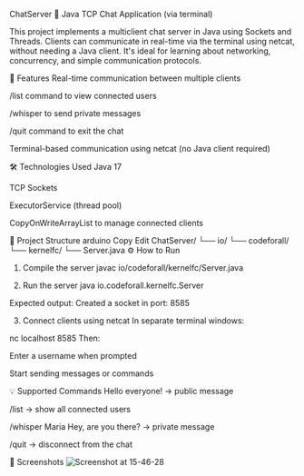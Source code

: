ChatServer 💬
Java TCP Chat Application (via terminal)

This project implements a multiclient chat server in Java using Sockets and Threads. Clients can communicate in real-time via the terminal using netcat, without needing a Java client. It's ideal for learning about networking, concurrency, and simple communication protocols.

🚀 Features
Real-time communication between multiple clients

/list command to view connected users

/whisper <name> <message> to send private messages

/quit command to exit the chat

Terminal-based communication using netcat (no Java client required)

🛠️ Technologies Used
Java 17

TCP Sockets

ExecutorService (thread pool)

CopyOnWriteArrayList to manage connected clients

📁 Project Structure
arduino
Copy
Edit
ChatServer/
└── io/
    └── codeforall/
        └── kernelfc/
            └── Server.java
⚙️ How to Run
1. Compile the server
javac io/codeforall/kernelfc/Server.java

2. Run the server
java io.codeforall.kernelfc.Server

Expected output:
Created a socket in port: 8585

3. Connect clients using netcat
In separate terminal windows:

nc localhost 8585
Then:

Enter a username when prompted

Start sending messages or commands

💡 Supported Commands
Hello everyone! → public message

/list → show all connected users

/whisper Maria Hey, are you there? → private message

/quit → disconnect from the chat

📸 Screenshots
![Screenshot at 15-46-28](https://github.com/user-attachments/assets/ad79c35d-f448-40da-9bd3-ba72b32a6d8c)
